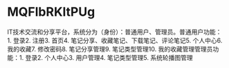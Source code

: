 # MQFlbRKltPUg
IT技术交流和分享平台，系统分为（身份）：普通用户、管理员。普通用户功能：1. 登录2. 注册3. 首页4. 笔记分享、收藏笔记、下载笔记、评论笔记5. 个人中心6. 我的收藏7. 修改密码8. 笔记分享管理9. 笔记类型管理10. 我的收藏管理管理员功能：1. 登录2. 个人中心3. 用户管理4. 笔记类型管理5. 系统轮播图管理 
